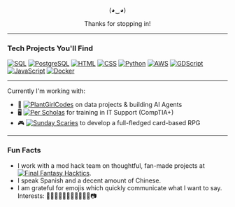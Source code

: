 <p align="center">
(◕‿◕)
</p>

<p align="center">
Thanks for stopping in!
</p>

---
### Tech Projects You'll Find

[![SQL](https://img.shields.io/badge/-SQL-003B57?style=flat-square&logo=sqlite&logoColor=white)](https://www.sqlite.org/)
[![PostgreSQL](https://img.shields.io/badge/-PostgreSQL-336791?style=flat-square&logo=postgresql&logoColor=white)](https://www.postgresql.org/)
[![HTML](https://img.shields.io/badge/-HTML-red?style=flat-square&logo=html5&logoColor=white)](https://developer.mozilla.org/en-US/docs/Web/HTML)
[![CSS](https://img.shields.io/badge/-CSS-c93452?style=flat-square&logo=css3&logoColor=black)](https://developer.mozilla.org/en-US/docs/Web/CSS)
[![Python](https://img.shields.io/badge/-Python-37ab5d?style=flat-square&logo=python&logoColor=white)](https://www.python.org/)
[![AWS](https://img.shields.io/badge/-AWS-232F3E?style=flat-square&logo=amazonaws&logoColor=white)](https://aws.amazon.com/)
[![GDScript](https://img.shields.io/badge/-GDScript-3581B8?style=flat-square&logo=godotengine&logoColor=white)](https://godotengine.org/)
[![JavaScript](https://img.shields.io/badge/-JavaScript-F7DF1E?style=flat-square&logo=javascript&logoColor=black)](https://developer.mozilla.org/en-US/docs/Web/JavaScript)
[![Docker](https://img.shields.io/badge/-Docker-2496ED?style=flat-square&logo=docker&logoColor=white)](https://www.docker.com/)




---

Currently I'm working with:
- 🌱 [![PlantGirlCodes](https://img.shields.io/badge/PlantGirlCodes-%20-lightgreen?style=flat-square&logo=github)](https://github.com/plantgirlcodes) on data projects & building AI Agents
- 🖥️ [![Per Scholas](https://img.shields.io/badge/Per_Scholas-%20-blue?style=flat-square&logo=education)](https://perscholas.org/) for training in IT Support (CompTIA+)
- 🎮 [![Sunday Scaries](https://img.shields.io/badge/Sunday_Scaries-%20-orange?style=flat-square&logo=github)](https://github.com/Sunday-Scaries/witch-hat) to develop a full-fledged card-based RPG

---

### Fun Facts

- I work with a mod hack team on thoughtful, fan-made projects at [![Final Fantasy Hacktics](https://img.shields.io/badge/Final_Fantasy_Hacktics-%20-yellow?style=flat-square&logo=gamepad)](https://ffhacktics.com/).
- I speak Spanish and a decent amount of Chinese.
- I am grateful for emojis which quickly communicate what I want to say. Interests: 🤠🏋🏻‍♂️🌈🎾🐊🥷🏻🛫🌵📷

